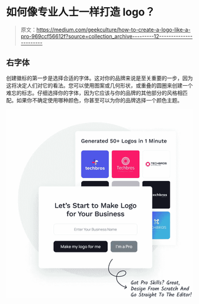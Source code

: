 # 如何像专业人士一样打造 logo？

> 原文：<https://medium.com/geekculture/how-to-create-a-logo-like-a-pro-969ccf56612f?source=collection_archive---------12----------------------->

## **右字体**

创建徽标的第一步是选择合适的字体。这对你的品牌来说是至关重要的一步，因为这将决定人们对它的看法。您可以使用图案或几何形状，或重叠的圆圈来创建一个难忘的标志。仔细选择你的字体，因为它应该与你的品牌的其他部分的风格相匹配。如果你不确定使用哪种颜色，你甚至可以为你的品牌选择一个颜色主题。

![](img/0041ea768048e03f54af7a1dff317ea8.png)
